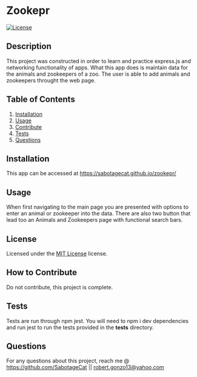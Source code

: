 # Zookepr
  [![License](https://img.shields.io/badge/License-MIT%20License-green)](#license)

  ## Description

  This project was constructed in order to learn and practice express.js and networking functionality of apps. What this app does is maintain data for the animals and zookeepers of a zoo. The user is able to add animals and zookeepers throught the web page.

  ## Table of Contents
  1. [Installation](#installation)
  2. [Usage](#usage)
  3. [Contribute](#contributions)
  4. [Tests](#tests)
  5. [Questions](#questions)

  <a name='installation'></a>
  ## Installation

  This app can be accessed at https://sabotagecat.github.io/zookepr/
  <a name='usage'></a>
  ## Usage

  When first navigating to the main page you are presented with options to enter an animal or zookeeper into the data. There are also two button that lead too an Animals and Zookeepers page with functional search bars.

  
  <a name='license'></a>
  ## License

  Licensed under the [MIT License](https://choosealicense.com/licenses/mit/) license.
    
  <a name='contributions'></a>
  ## How to Contribute

  Do not contribute, this project is complete.
  <a name='tests'></a>
  ## Tests

  Tests are run through npm jest. You will need to npm i dev dependencies and run jest to run the tests provided in the __tests__ directory.
  <a name='questions'></a>
  ## Questions

  For any questions about this project, reach me @ https://github.com/SabotageCat || robert.gonzo13@yahoo.com

  